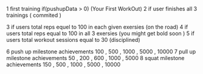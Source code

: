 1 first training if(pushupData > 0) (Your First WorkOut)
2 if user finishes all 3 trainings ( commited )

3 if users total reps equel to 100 in each given exersies (on the road)
4 if users total reps equal to 100 in all 3 exersies (you might get bold soon )
5 if users total workout sessions equal to 30 (disciplined)

6 push up milestone achievements 100 , 500 , 1000 , 5000 , 10000
7 pull up milestone achievements 50 , 200 , 600 , 1000 , 5000
8 squat milestone achievements 150 , 500 , 1000 , 5000 , 10000
